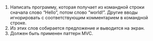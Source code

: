 1.	Написать программу, которая получает из командной строки сначала слово “Hello”, потом слово “world!”.
    Другие вводы игнорировать с соответствующим комментарием в командной строке.
2.	Из этих слов собирается предложение и выводится на экран.
3.	Должен быть применен паттерн MVC.